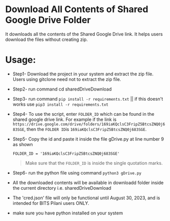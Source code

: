 
# Download All Contents of Shared Google Drive Folder

It downloads all the contents of the Shared Google Drive link. It helps users download the files without creating zip.

# Usage:
- Step1- Download the project in your system and extract the zip file. Users using gitclone need not to extract the zip file. 
- Step2- run command cd sharedDriveDownload
- Step3- run command ```pip install -r requirements.txt``` || if this doesn't works use ```pip3 install -r requirements.txt```
- Step4- To use the script, enter ```FOLDER_ID``` which can be found in the shared google drive link. For example if the link is ```https://drive.google.com/drive/folders/169iaKQclsC3FripZ5BtcsZNQ0j683SGE```, then the ```FOLDER ID```is ```169iaKQclsC3FripZ5BtcsZNQ0j683SGE```.
- Step5- Copy the id and paste it inside the file gDrive.py at line number 9 as shown  
  ```
  FOLDER_ID = '169iaKQclsC3FripZ5BtcsZNQ0j683SGE'
  ```
  > 
  > Make sure that the ```FOLDER_ID``` is inside the single quotation marks.

- Step6- run the python file using command ```python3 gDrive.py```

- All the downloaded contents will be available in downloadd folder inside the current directory i.e. sharedDriveDownload
- The 'cred.json' file will only be functional until August 30, 2023, and is intended for BITS Pilani users ONLY.
- make sure you have python installed on your system
